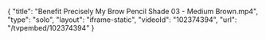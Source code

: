 {
    "title": "Benefit Precisely My Brow Pencil Shade 03 - Medium Brown.mp4",
    "type": "solo",
    "layout": "iframe-static",
    "videoId": "102374394",
    "url": "\/tvpembed\/102374394"
}